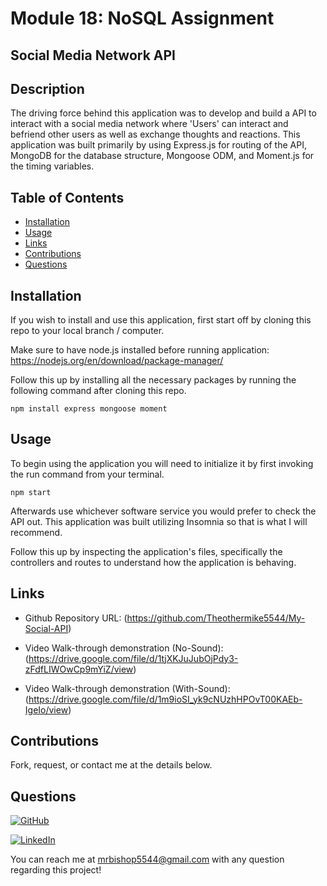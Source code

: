 # Module 18: NoSQL Assignment

## Social Media Network API

## Description
The driving force behind this application was to develop and build a API to interact with a social media network where 'Users' can interact and befriend other users as well as exchange thoughts and reactions.
This application was built primarily by using Express.js for routing of the API, MongoDB for the database structure, Mongoose ODM, and Moment.js for the timing variables.

## Table of Contents
  * [Installation](#installation)
  * [Usage](#usage)
  * [Links](#links)
  * [Contributions](#contributions)
  * [Questions](#questions)
  
  
## Installation

If you wish to install and use this application, first start off by cloning this repo to your local branch / computer.

Make sure to have node.js installed before running application:
https://nodejs.org/en/download/package-manager/

Follow this up by installing all the necessary packages by running the following command after cloning this repo.

```
npm install express mongoose moment
```

## Usage
To begin using the application you will need to initialize it by first invoking the run command from your terminal.

```
npm start
```

Afterwards use whichever software service you would prefer to check the API out. This application was built utilizing Insomnia so that is what I will recommend.

Follow this up by inspecting the application's files, specifically the controllers and routes to understand how the application is behaving.

## Links
 
  * Github Repository URL: (https://github.com/Theothermike5544/My-Social-API)

  * Video Walk-through demonstration (No-Sound): (https://drive.google.com/file/d/1tjXKJuJubOjPdy3-zFdfLIWOwCp9mYiZ/view)

  * Video Walk-through demonstration (With-Sound): (https://drive.google.com/file/d/1m9ioSI_yk9cNUzhHPOvT00KAEb-IgeIo/view)
  
## Contributions

  Fork, request, or contact me at the details below.
  

## Questions

[![GitHub](https://img.shields.io/badge/My%20GitHub-Click%20Me!-blueviolet?style=plastic&logo=GitHub)](https://github.com/Theothermike5544) 

[![LinkedIn](https://img.shields.io/badge/My%20LinkedIn-Click%20Me!-grey?style=plastic&logo=LinkedIn&labelColor=blue)](https://www.linkedin.com/in/michael-bishop-1b3358104/)

You can reach me at mrbishop5544@gmail.com with any question regarding this project!
